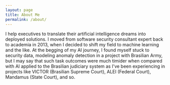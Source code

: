 ```yaml
---
layout: page
title: About Me
permalink: /about/
---
```


I help executives to translate their artificial intelligence dreams into deployed solutions. I moved from software security consultant expert back to academia in 2013, when I decided to shift my field to machine learning and the like. At the begging of my AI journey, I found myself stuck to security data, modeling anomaly detection in a project with Brasilian Army, but I may say that such task outcomes were much timider when compared with AI applied to the Brasilian judiciary system as I've been experiencing in projects like VICTOR (Brasilian Supreme Court), ALEI (Federal Court), Mandamus (State Court), and so. 
